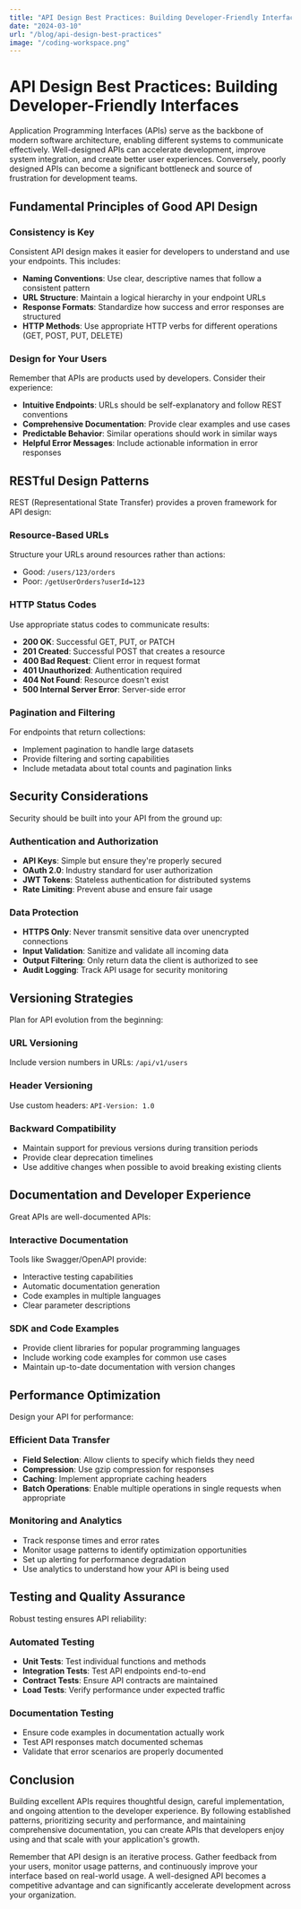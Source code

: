 ```yaml
---
title: "API Design Best Practices: Building Developer-Friendly Interfaces"
date: "2024-03-10"
url: "/blog/api-design-best-practices"
image: "/coding-workspace.png"
---
```


# API Design Best Practices: Building Developer-Friendly Interfaces

Application Programming Interfaces (APIs) serve as the backbone of modern software architecture, enabling different systems to communicate effectively. Well-designed APIs can accelerate development, improve system integration, and create better user experiences. Conversely, poorly designed APIs can become a significant bottleneck and source of frustration for development teams.

## Fundamental Principles of Good API Design

### Consistency is Key

Consistent API design makes it easier for developers to understand and use your endpoints. This includes:

- **Naming Conventions**: Use clear, descriptive names that follow a consistent pattern
- **URL Structure**: Maintain a logical hierarchy in your endpoint URLs
- **Response Formats**: Standardize how success and error responses are structured
- **HTTP Methods**: Use appropriate HTTP verbs for different operations (GET, POST, PUT, DELETE)

### Design for Your Users

Remember that APIs are products used by developers. Consider their experience:

- **Intuitive Endpoints**: URLs should be self-explanatory and follow REST conventions
- **Comprehensive Documentation**: Provide clear examples and use cases
- **Predictable Behavior**: Similar operations should work in similar ways
- **Helpful Error Messages**: Include actionable information in error responses

## RESTful Design Patterns

REST (Representational State Transfer) provides a proven framework for API design:

### Resource-Based URLs

Structure your URLs around resources rather than actions:
- Good: `/users/123/orders`
- Poor: `/getUserOrders?userId=123`

### HTTP Status Codes

Use appropriate status codes to communicate results:
- **200 OK**: Successful GET, PUT, or PATCH
- **201 Created**: Successful POST that creates a resource
- **400 Bad Request**: Client error in request format
- **401 Unauthorized**: Authentication required
- **404 Not Found**: Resource doesn't exist
- **500 Internal Server Error**: Server-side error

### Pagination and Filtering

For endpoints that return collections:
- Implement pagination to handle large datasets
- Provide filtering and sorting capabilities
- Include metadata about total counts and pagination links

## Security Considerations

Security should be built into your API from the ground up:

### Authentication and Authorization

- **API Keys**: Simple but ensure they're properly secured
- **OAuth 2.0**: Industry standard for user authorization
- **JWT Tokens**: Stateless authentication for distributed systems
- **Rate Limiting**: Prevent abuse and ensure fair usage

### Data Protection

- **HTTPS Only**: Never transmit sensitive data over unencrypted connections
- **Input Validation**: Sanitize and validate all incoming data
- **Output Filtering**: Only return data the client is authorized to see
- **Audit Logging**: Track API usage for security monitoring

## Versioning Strategies

Plan for API evolution from the beginning:

### URL Versioning
Include version numbers in URLs: `/api/v1/users`

### Header Versioning
Use custom headers: `API-Version: 1.0`

### Backward Compatibility
- Maintain support for previous versions during transition periods
- Provide clear deprecation timelines
- Use additive changes when possible to avoid breaking existing clients

## Documentation and Developer Experience

Great APIs are well-documented APIs:

### Interactive Documentation

Tools like Swagger/OpenAPI provide:
- Interactive testing capabilities
- Automatic documentation generation
- Code examples in multiple languages
- Clear parameter descriptions

### SDK and Code Examples

- Provide client libraries for popular programming languages
- Include working code examples for common use cases
- Maintain up-to-date documentation with version changes

## Performance Optimization

Design your API for performance:

### Efficient Data Transfer

- **Field Selection**: Allow clients to specify which fields they need
- **Compression**: Use gzip compression for responses
- **Caching**: Implement appropriate caching headers
- **Batch Operations**: Enable multiple operations in single requests when appropriate

### Monitoring and Analytics

- Track response times and error rates
- Monitor usage patterns to identify optimization opportunities
- Set up alerting for performance degradation
- Use analytics to understand how your API is being used

## Testing and Quality Assurance

Robust testing ensures API reliability:

### Automated Testing

- **Unit Tests**: Test individual functions and methods
- **Integration Tests**: Test API endpoints end-to-end
- **Contract Tests**: Ensure API contracts are maintained
- **Load Tests**: Verify performance under expected traffic

### Documentation Testing

- Ensure code examples in documentation actually work
- Test API responses match documented schemas
- Validate that error scenarios are properly documented

## Conclusion

Building excellent APIs requires thoughtful design, careful implementation, and ongoing attention to the developer experience. By following established patterns, prioritizing security and performance, and maintaining comprehensive documentation, you can create APIs that developers enjoy using and that scale with your application's growth.

Remember that API design is an iterative process. Gather feedback from your users, monitor usage patterns, and continuously improve your interface based on real-world usage. A well-designed API becomes a competitive advantage and can significantly accelerate development across your organization.